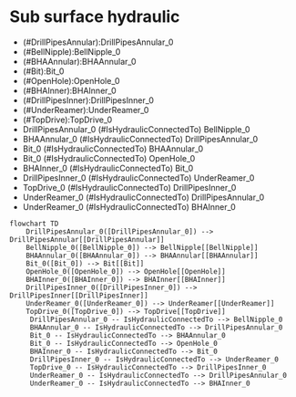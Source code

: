 # Sub surface hydraulic
- (#DrillPipesAnnular):DrillPipesAnnular_0
- (#BellNipple):BellNipple_0
- (#BHAAnnular):BHAAnnular_0
- (#Bit):Bit_0
- (#OpenHole):OpenHole_0
- (#BHAInner):BHAInner_0
- (#DrillPipesInner):DrillPipesInner_0
- (#UnderReamer):UnderReamer_0
- (#TopDrive):TopDrive_0
- DrillPipesAnnular_0 (#IsHydraulicConnectedTo) BellNipple_0
- BHAAnnular_0 (#IsHydraulicConnectedTo) DrillPipesAnnular_0
- Bit_0 (#IsHydraulicConnectedTo) BHAAnnular_0
- Bit_0 (#IsHydraulicConnectedTo) OpenHole_0
- BHAInner_0 (#IsHydraulicConnectedTo) Bit_0
- DrillPipesInner_0 (#IsHydraulicConnectedTo) UnderReamer_0
- TopDrive_0 (#IsHydraulicConnectedTo) DrillPipesInner_0
- UnderReamer_0 (#IsHydraulicConnectedTo) DrillPipesAnnular_0
- UnderReamer_0 (#IsHydraulicConnectedTo) BHAInner_0
```mermaid
flowchart TD
	DrillPipesAnnular_0([DrillPipesAnnular_0]) --> DrillPipesAnnular[[DrillPipesAnnular]]
	BellNipple_0([BellNipple_0]) --> BellNipple[[BellNipple]]
	BHAAnnular_0([BHAAnnular_0]) --> BHAAnnular[[BHAAnnular]]
	Bit_0([Bit_0]) --> Bit[[Bit]]
	OpenHole_0([OpenHole_0]) --> OpenHole[[OpenHole]]
	BHAInner_0([BHAInner_0]) --> BHAInner[[BHAInner]]
	DrillPipesInner_0([DrillPipesInner_0]) --> DrillPipesInner[[DrillPipesInner]]
	UnderReamer_0([UnderReamer_0]) --> UnderReamer[[UnderReamer]]
	TopDrive_0([TopDrive_0]) --> TopDrive[[TopDrive]]
	 DrillPipesAnnular_0 -- IsHydraulicConnectedTo --> BellNipple_0 
	 BHAAnnular_0 -- IsHydraulicConnectedTo --> DrillPipesAnnular_0 
	 Bit_0 -- IsHydraulicConnectedTo --> BHAAnnular_0 
	 Bit_0 -- IsHydraulicConnectedTo --> OpenHole_0 
	 BHAInner_0 -- IsHydraulicConnectedTo --> Bit_0 
	 DrillPipesInner_0 -- IsHydraulicConnectedTo --> UnderReamer_0 
	 TopDrive_0 -- IsHydraulicConnectedTo --> DrillPipesInner_0 
	 UnderReamer_0 -- IsHydraulicConnectedTo --> DrillPipesAnnular_0 
	 UnderReamer_0 -- IsHydraulicConnectedTo --> BHAInner_0 
```
